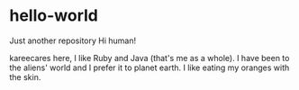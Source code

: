 # hello-world
Just another repository
Hi human!

kareecares here, I like Ruby and Java (that's me as a whole).
I have been to the aliens' world and I prefer it to planet earth.
I like eating my oranges with the skin.
